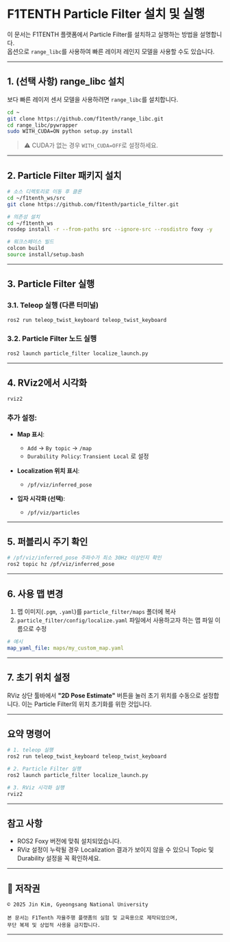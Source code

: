 # F1TENTH Particle Filter 설치 및 실행 

이 문서는 F1TENTH 플랫폼에서 Particle Filter를 설치하고 실행하는 방법을 설명합니다.  
옵션으로 `range_libc`를 사용하여 빠른 레이저 레인지 모델을 사용할 수도 있습니다.

---

## 1. (선택 사항) range_libc 설치

보다 빠른 레이저 센서 모델을 사용하려면 `range_libc`를 설치합니다.

```bash
cd ~
git clone https://github.com/f1tenth/range_libc.git
cd range_libc/pywrapper
sudo WITH_CUDA=ON python setup.py install
````

> ⚠️ CUDA가 없는 경우 `WITH_CUDA=OFF`로 설정하세요.

---

## 2. Particle Filter 패키지 설치

```bash
# 소스 디렉토리로 이동 후 클론
cd ~/f1tenth_ws/src
git clone https://github.com/f1tenth/particle_filter.git

# 의존성 설치
cd ~/f1tenth_ws
rosdep install -r --from-paths src --ignore-src --rosdistro foxy -y

# 워크스페이스 빌드
colcon build
source install/setup.bash
```

---

## 3. Particle Filter 실행

### 3.1. Teleop 실행 (다른 터미널)

```bash
ros2 run teleop_twist_keyboard teleop_twist_keyboard
```

### 3.2. Particle Filter 노드 실행

```bash
ros2 launch particle_filter localize_launch.py
```

---

## 4. RViz2에서 시각화

```bash
rviz2
```

### 추가 설정:

* **Map 표시**:

  * `Add` → `By topic` → `/map`
  * `Durability Policy`: `Transient Local` 로 설정

* **Localization 위치 표시**:

  * `/pf/viz/inferred_pose`

* **입자 시각화 (선택)**:

  * `/pf/viz/particles`

---

## 5. 퍼블리시 주기 확인

```bash
# /pf/viz/inferred_pose 주파수가 최소 30Hz 이상인지 확인
ros2 topic hz /pf/viz/inferred_pose
```

---

## 6. 사용 맵 변경

1. 맵 이미지(`.pgm`, `.yaml`)를 `particle_filter/maps` 폴더에 복사
2. `particle_filter/config/localize.yaml` 파일에서 사용하고자 하는 맵 파일 이름으로 수정

```yaml
# 예시
map_yaml_file: maps/my_custom_map.yaml
```

---

## 7. 초기 위치 설정

RViz 상단 툴바에서 **"2D Pose Estimate"** 버튼을 눌러 초기 위치를 수동으로 설정합니다.
이는 Particle Filter의 위치 초기화를 위한 것입니다.

---

## 요약 명령어

```bash
# 1. teleop 실행
ros2 run teleop_twist_keyboard teleop_twist_keyboard

# 2. Particle Filter 실행
ros2 launch particle_filter localize_launch.py

# 3. RViz 시각화 실행
rviz2
```

---

## 참고 사항

* ROS2 Foxy 버전에 맞춰 설치되었습니다.
* RViz 설정이 누락될 경우 Localization 결과가 보이지 않을 수 있으니 Topic 및 Durability 설정을 꼭 확인하세요.

---

## 📄 저작권

```
© 2025 Jin Kim, Gyeongsang National University

본 문서는 F1Tenth 자율주행 플랫폼의 실험 및 교육용으로 제작되었으며,  
무단 복제 및 상업적 사용을 금지합니다.
```

---

